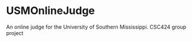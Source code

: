 USMOnlineJudge
==============

An online judge for the University of Southern Mississippi.  CSC424 group project
